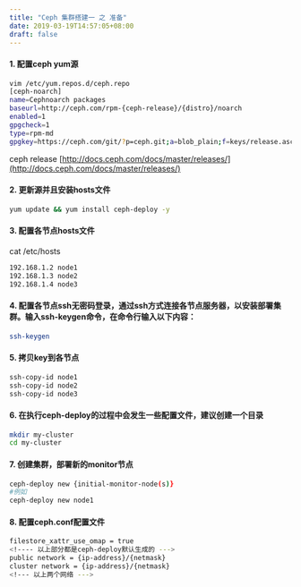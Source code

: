 ```yaml
---
title: "Ceph 集群搭建一 之 准备"
date: 2019-03-19T14:57:05+08:00
draft: false
---
```



#### 1. 配置ceph yum源
```sh
vim /etc/yum.repos.d/ceph.repo
[ceph-noarch]
name=Cephnoarch packages
baseurl=http://ceph.com/rpm-{ceph-release}/{distro}/noarch
enabled=1
gpgcheck=1
type=rpm-md
gpgkey=https://ceph.com/git/?p=ceph.git;a=blob_plain;f=keys/release.asc

```
ceph release [http://docs.ceph.com/docs/master/releases/](http://docs.ceph.com/docs/master/releases/)

#### 2. 更新源并且安装hosts文件
```sh
yum update && yum install ceph-deploy -y
```

#### 3. 配置各节点hosts文件
cat /etc/hosts
```sh
192.168.1.2 node1
192.168.1.3 node2
192.168.1.4 node3
```
#### 4. 配置各节点ssh无密码登录，通过ssh方式连接各节点服务器，以安装部署集群。输入ssh-keygen命令，在命令行输入以下内容：
```sh
ssh-keygen

```

#### 5. 拷贝key到各节点
```sh
ssh-copy-id node1
ssh-copy-id node2
ssh-copy-id node3
```

#### 6. 在执行ceph-deploy的过程中会发生一些配置文件，建议创建一个目录
```sh
mkdir my-cluster
cd my-cluster
```

#### 7. 创建集群，部署新的monitor节点
```sh
ceph-deploy new {initial-monitor-node(s)}
#例如
ceph-deploy new node1

```

#### 8. 配置ceph.conf配置文件
```sh
filestore_xattr_use_omap = true
<!---- 以上部分都是ceph-deploy默认生成的 --->
public network = {ip-address}/{netmask}
cluster network = {ip-address}/{netmask}
<!--- 以上两个网络 --->
```

